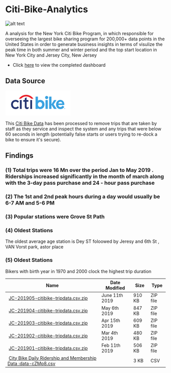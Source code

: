 
# Citi-Bike-Analytics

![alt text](https://d21xlh2maitm24.cloudfront.net/nyc/Annual-Membership-Image.png?mtime=20170331121650)


A analysis for the New York Citi Bike Program, in which responsible for overseeing the largest bike sharing program for 200,000+ data points in the United States
 in order to generate business insights in terms of visulize the peak time in both summer and winter period and the top start location in New York City and Jersey City, New Jersey
 
* Click [here](https://public.tableau.com/profile/nidhi1905#!/vizhome/CitibikesAnalysis/PeakHours?publish=yes) to view the completed dashboard




## Data Source
![alt text](Images/citibikedata.png)

This [Citi Bike Data](https://www.citibikenyc.com/system-data) has been processed to remove trips that are taken by staff as they service and inspect the system and any trips that were below 60 seconds in length 
(potentially false starts or users trying to re-dock a bike to ensure it's secure).

<table class="hide-while-loading table table-striped">
<tbody id="tbody-content">
<thead>
<tr>
<th>Name</th>
<th>Date Modified</th>
<th>Size</th>
<th>Type</th>
</tr>
</thead>
<tr>
<td>&nbsp;<a href="https://s3.amazonaws.com/tripdata/JC-201905-citibike-tripdata.csv.zip">JC-201905-citibike-tripdata.csv.zip</a></td>
<td>June 11th 2019</td>
<td>910 KB</td>
<td>ZIP file</td>
</tr>
<tr>
<td>&nbsp;<a href="https://s3.amazonaws.com/tripdata/JC-201904-citibike-tripdata.csv.zip">JC-201904-citibike-tripdata.csv.zip</a></td>
<td>May 6th 2019</td>
<td>847 KB</td>
<td>ZIP file</td>
</tr>
<tr>
<td>&nbsp;<a href="https://s3.amazonaws.com/tripdata/JC-201903-citibike-tripdata.csv.zip">JC-201903-citibike-tripdata.csv.zip</a></td>
<td>Apr 15th 2019</td>
<td>609 KB</td>
<td>ZIP file</td>
</tr>
<tr>
<td>&nbsp;<a href="https://s3.amazonaws.com/tripdata/JC-201902-citibike-tripdata.csv.zip">JC-201902-citibike-tripdata.csv.zip</a></td>
<td>Mar 4th 2019</td>
<td>480 KB</td>
<td>ZIP file</td>
</tr>
<tr>
<td>&nbsp;<a href="https://s3.amazonaws.com/tripdata/JC-201901-citibike-tripdata.csv.zip">JC-201901-citibike-tripdata.csv.zip</a></td>
<td>Feb 11th 2019</td>
<td>506 KB</td>
<td>ZIP file</td>
</tr>
<tr>
<td>&nbsp;<a href="https://datawrapper.dwcdn.net/cZMp8/5/">City Bike Daily Ridership and Membership Data :data-cZMp8.csv</a></td>
<td></td>
<td>3 KB</td>
<td>CSV</td>
</tr>
<tr>





## Findings 


### (1) Total trips were 16 Mn over the period Jan to May 2019 . Riderships increased significantly in the month of march along with the 3-day pass purchase and 24 - hour pass purchase



### (2) The 1st and 2nd peak hours during a day would usually be 6-7 AM and 5-6 PM


### (3) Popular stations were Grove St Path



### (4) Oldest Stations

The oldest average age station is Dey ST foloowed by Jeresy and 6th St , VAN Vorst park, astor place

### (5) Oldest Stations
 Bikers with birth year in 1970 and 2000 clock the highest trip duration


